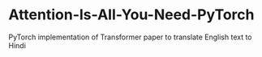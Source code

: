 # Attention-Is-All-You-Need-PyTorch
PyTorch implementation of Transformer paper to translate English text to Hindi
